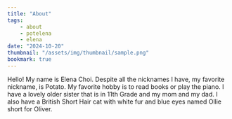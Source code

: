 ```yaml
---
title: "About"
tags:
    - about
    - potelena
    - elena
date: "2024-10-20"
thumbnail: "/assets/img/thumbnail/sample.png"
bookmark: true
---
```


Hello! My name is Elena Choi. Despite all the nicknames I have, my favorite nickname, is Potato. My favorite hobby is to read books or play the piano. I have a lovely older sister that is in 11th Grade and my mom and my dad. I also have a British Short Hair cat with white fur and blue eyes named Ollie short for Oliver.